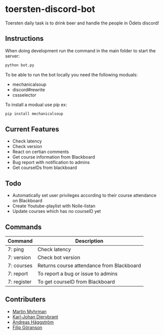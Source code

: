 # toersten-discord-bot
Toersten daily task is to drink beer and handle the people in Ödets discord!

## Instructions
When doing development run the command in the main folder to start the server:
```python
python bot.py
```

To be able to run the bot locally you need the following moduals:
- mechanicalsoup
- discord#rewrite
- cssselector

To install a modual use pip ex: 
```python
pip install mechanicalsoup
```
## Current Features
- Check latency
- Check version
- React on certian comments
- Get course information from Blackboard
- Bug report with notification to admins
- Get courseIDs from blackboard

## Todo
- Automatically set user privileges according to their course attendance on Blackboard
- Create Youtube-playlist with Nolle-listan
- Update courses which has no courseID yet

## Commands
| Command | Description |
|---------|-------------|
| 7: ping | Check latency |
| 7: version | Check bot version |
| 7: courses | Returns course attendance from Blackboard |
| 7: report | To report a bug or issue to admins |
| 7: register | To get courseID from Blackboard |

## Contributers
- [Martin Myhrman](https://github.com/myhrmans/)
- [Karl-Johan Djervbrant](https://github.com/kallekj/)
- [Andreas Häggström](https://github.com/AndreasH96/)
- [Filip Göranson](https://github.com/filipgoranson/)
 

